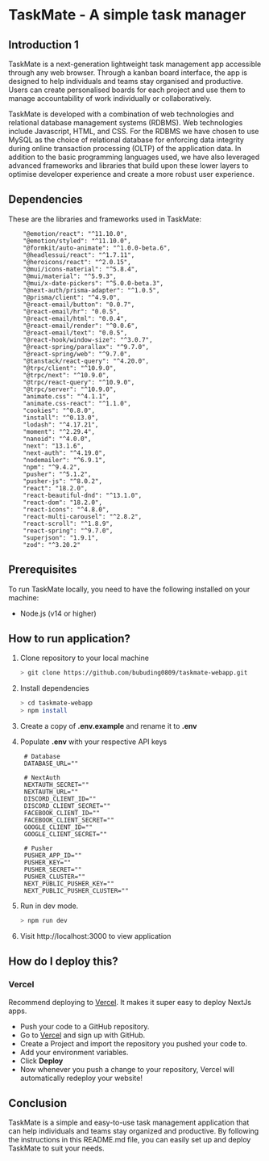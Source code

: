 # TaskMate - A simple task manager

## Introduction 1

TaskMate is a next-generation lightweight task management app accessible through any web browser. Through a kanban board interface, the app is designed to help individuals and teams stay organised and productive. Users can create personalised boards for each project and use them to manage accountability of work individually or collaboratively.

TaskMate is developed with a combination of web technologies and relational database management systems (RDBMS). Web technologies include Javascript, HTML, and CSS. For the RDBMS we have chosen to use MySQL as the choice of relational database for enforcing data integrity during online transaction processing (OLTP) of the application data. In addition to the basic programming languages used, we have also leveraged advanced frameworks and libraries that build upon these lower layers to optimise developer experience and create a more robust user experience.

## Dependencies

These are the libraries and frameworks used in TaskMate:

```
    "@emotion/react": "^11.10.0",
    "@emotion/styled": "^11.10.0",
    "@formkit/auto-animate": "^1.0.0-beta.6",
    "@headlessui/react": "^1.7.11",
    "@heroicons/react": "^2.0.15",
    "@mui/icons-material": "^5.8.4",
    "@mui/material": "^5.9.3",
    "@mui/x-date-pickers": "^5.0.0-beta.3",
    "@next-auth/prisma-adapter": "^1.0.5",
    "@prisma/client": "^4.9.0",
    "@react-email/button": "0.0.7",
    "@react-email/hr": "0.0.5",
    "@react-email/html": "0.0.4",
    "@react-email/render": "^0.0.6",
    "@react-email/text": "0.0.5",
    "@react-hook/window-size": "^3.0.7",
    "@react-spring/parallax": "^9.7.0",
    "@react-spring/web": "^9.7.0",
    "@tanstack/react-query": "^4.20.0",
    "@trpc/client": "^10.9.0",
    "@trpc/next": "^10.9.0",
    "@trpc/react-query": "^10.9.0",
    "@trpc/server": "^10.9.0",
    "animate.css": "^4.1.1",
    "animate.css-react": "^1.1.0",
    "cookies": "^0.8.0",
    "install": "^0.13.0",
    "lodash": "^4.17.21",
    "moment": "^2.29.4",
    "nanoid": "^4.0.0",
    "next": "13.1.6",
    "next-auth": "^4.19.0",
    "nodemailer": "^6.9.1",
    "npm": "^9.4.2",
    "pusher": "^5.1.2",
    "pusher-js": "^8.0.2",
    "react": "18.2.0",
    "react-beautiful-dnd": "^13.1.0",
    "react-dom": "18.2.0",
    "react-icons": "^4.8.0",
    "react-multi-carousel": "^2.8.2",
    "react-scroll": "^1.8.9",
    "react-spring": "^9.7.0",
    "superjson": "1.9.1",
    "zod": "^3.20.2"
```

## Prerequisites

To run TaskMate locally, you need to have the following installed on your machine:

- Node.js (v14 or higher)

## How to run application?

1. Clone repository to your local machine

   ```bash
   > git clone https://github.com/bubuding0809/taskmate-webapp.git
   ```

2. Install dependencies
   ```bash
   > cd taskmate-webapp
   > npm install
   ```
3. Create a copy of **.env.example** and rename it to **.env**
4. Populate **.env** with your respective API keys

   ```
    # Database
    DATABASE_URL=""

    # NextAuth
    NEXTAUTH_SECRET=""
    NEXTAUTH_URL=""
    DISCORD_CLIENT_ID=""
    DISCORD_CLIENT_SECRET=""
    FACEBOOK_CLIENT_ID=""
    FACEBOOK_CLIENT_SECRET=""
    GOOGLE_CLIENT_ID=""
    GOOGLE_CLIENT_SECRET=""

    # Pusher
    PUSHER_APP_ID=""
    PUSHER_KEY=""
    PUSHER_SECRET=""
    PUSHER_CLUSTER=""
    NEXT_PUBLIC_PUSHER_KEY=""
    NEXT_PUBLIC_PUSHER_CLUSTER=""
   ```

5. Run in dev mode.
   ```bash
   > npm run dev
   ```
6. Visit http://localhost:3000 to view application

## How do I deploy this?

### Vercel

Recommend deploying to [Vercel](https://vercel.com/?utm_source=t3-oss&utm_campaign=oss). It makes it super easy to deploy NextJs apps.

- Push your code to a GitHub repository.
- Go to [Vercel](https://vercel.com/?utm_source=t3-oss&utm_campaign=oss) and sign up with GitHub.
- Create a Project and import the repository you pushed your code to.
- Add your environment variables.
- Click **Deploy**
- Now whenever you push a change to your repository, Vercel will automatically redeploy your website!

## Conclusion

TaskMate is a simple and easy-to-use task management application that can help individuals and teams stay organized and productive. By following the instructions in this README.md file, you can easily set up and deploy TaskMate to suit your needs.
